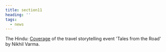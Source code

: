 ```yaml
---
title: section11
heading: ''
tags:
  - news
---
```

The Hindu: [Coverage](https://www.thehindu.com/todays-paper/tp-features/tp-metroplus/tales-from-the-road/article7191005.ece) of the travel storytelling event 'Tales from the Road' by Nikhil Varma.
